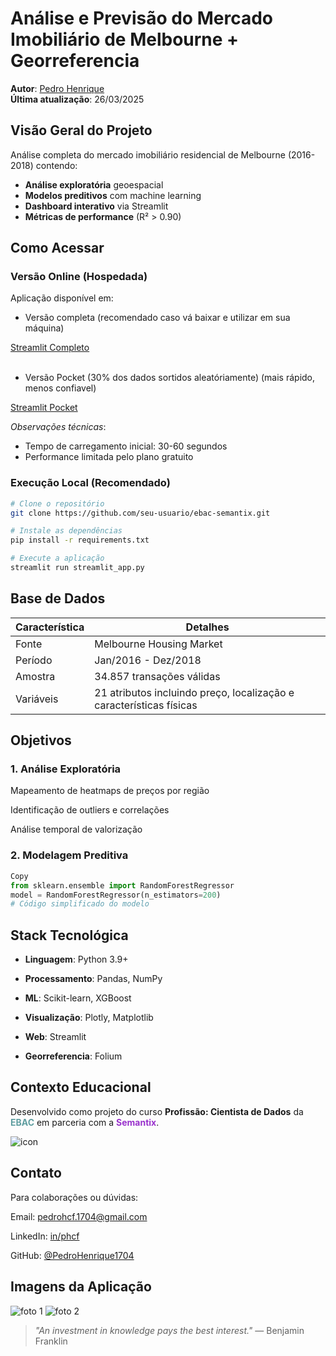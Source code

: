 # Análise e Previsão do Mercado Imobiliário de Melbourne + Georreferencia

**Autor**: [Pedro Henrique](https://www.linkedin.com/in/phcf)  
**Última atualização**: 26/03/2025  

##  Visão Geral do Projeto

Análise completa do mercado imobiliário residencial de Melbourne (2016-2018) contendo:

-  **Análise exploratória** geoespacial
-  **Modelos preditivos** com machine learning
-  **Dashboard interativo** via Streamlit
-  **Métricas de performance** (R² > 0.90)

## Como Acessar

###  Versão Online (Hospedada)
Aplicação disponível em:  

* Versão completa (recomendado caso vá baixar e utilizar em sua máquina)
  
 [Streamlit Completo](https://ebac-semantix.onrender.com/)  
  <br>
* Versão Pocket (30% dos dados sortidos aleatóriamente) (mais rápido, menos confiavel)
  
 [Streamlit Pocket](https://ebac-semantix-1.onrender.com/)

*Observações técnicas*:
- Tempo de carregamento inicial: 30-60 segundos
- Performance limitada pelo plano gratuito

###  Execução Local (Recomendado)
```bash
# Clone o repositório
git clone https://github.com/seu-usuario/ebac-semantix.git

# Instale as dependências
pip install -r requirements.txt

# Execute a aplicação
streamlit run streamlit_app.py
```

## Base de Dados

| Característica | Detalhes                              |
|-----------------|----------------------------------------|
| Fonte          | Melbourne Housing Market              |
| Período        | Jan/2016 - Dez/2018                   |
| Amostra        | 34.857 transações válidas             |
| Variáveis      | 21 atributos incluindo preço, localização e características físicas |


##  Objetivos

### 1. Análise Exploratória
Mapeamento de heatmaps de preços por região

Identificação de outliers e correlações

Análise temporal de valorização

### 2. Modelagem Preditiva

```python
Copy
from sklearn.ensemble import RandomForestRegressor
model = RandomForestRegressor(n_estimators=200)
# Código simplificado do modelo
```


## Stack Tecnológica

* **Linguagem**: Python 3.9+

* **Processamento**: Pandas, NumPy

* **ML**: Scikit-learn, XGBoost

* **Visualização**: Plotly, Matplotlib

* **Web**: Streamlit

* **Georreferencia**:  Folium

##  Contexto Educacional

Desenvolvido como projeto do curso **Profissão: Cientista de Dados** da <span style="color: cadetblue;">**EBAC**</span>  em parceria com a <span style="color: Darkorchid;">**Semantix**</span>.

![icon](https://github.com/user-attachments/assets/61cfac38-b979-4986-b898-cd0325954c1e)


## Contato
Para colaborações ou dúvidas:

Email: pedrohcf.1704@gmail.com

LinkedIn: [in/phcf](https://www.linkedin.com/in/phcf)

GitHub: [@PedroHenrique1704](https://github.com/PedroHenrique1704)


## Imagens da Aplicação
![foto 1](https://github.com/user-attachments/assets/1dea7f66-5a3a-4aca-9aee-97223e0b7af9)
![foto 2](https://github.com/user-attachments/assets/83922c03-43e9-4653-95ce-a48ff7364553)


> *"An investment in knowledge pays the best interest."* — Benjamin Franklin

